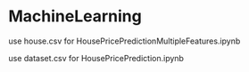 # MachineLearning
use house.csv for HousePricePredictionMultipleFeatures.ipynb

use dataset.csv for HousePricePrediction.ipynb
